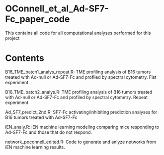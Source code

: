 # OConnell_et_al_Ad-SF7-Fc_paper_code
This contains all code for all computational analyses performed for this project

# Contents
B16_TME_batch1_analys_repeat.R: TME profiling analysis of B16 tumors treated with Ad-null or Ad-SF7-Fc and profiled by spectral cytometry. Fist experiment

B16_TME_batch2_analys.R: TME profiling analysis of B16 tumors treated with Ad-null or Ad-SF7-Fc and profiled by spectral cytometry. Repeat experiment

Ad_SF7_predict_2nd.R: SF7-Fc activating/inhibiting prediction analyses for B16 tumors treated with Ad-SF7-Fc

iEN_analy.R: iEN machine learning modeling comparing mice responding to Ad-SF7-Fc and those that do not respond. 

network_poconnell_edited.R: Code to generate and anlyze networks from iEN machine learning results. 
